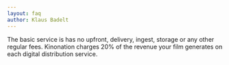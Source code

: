 ```yaml
---
layout: faq
author: Klaus Badelt
---
```

The basic service is has no upfront, delivery, ingest, storage or any other regular fees. Kinonation charges 20% of the revenue your film generates on each digital distribution service.


